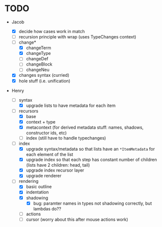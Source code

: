 # TODO

- Jacob

  - [x] decide how cases work in match
  - [ ] recursion principle with wrap (uses TypeChanges context)
  - [ ] change\*
    - [x] changeTerm
    - [x] changeType
    - [ ] changeDef
    - [ ] changeBlock
    - [ ] changeNeu
  - [x] changes syntax (curried)
  - [x] hole stuff (i.e. unification)

- Henry
  - [ ] syntax
    - [x] upgrade lists to have metadata for each item
  - [ ] recursors
    - [x] base
    - [x] context + type
    - [x] metacontext (for derived metadata stuff: names, shadows, constructor
          ids, etc)
    - [ ] index (still have to handle typechanges)
  - [ ] index
    - [x] upgrade syntax/metadata so that lists have an `*ItemMetadata` for each
          element of the list
    - [x] upgrade index so that each step has constant number of children (lists
          have 2 children: head, tail)
    - [x] upgrade index recursor layer
    - [x] upgrade renderer
  - [ ] rendering
    - [x] basic outline
    - [x] indentation
    - [x] shadowing
      - [x] bug: paramter names in types not shadowing correctly, but lambdas
            do??
    - [ ] actions
    - [ ] cursor (worry about this after mouse actions work)
